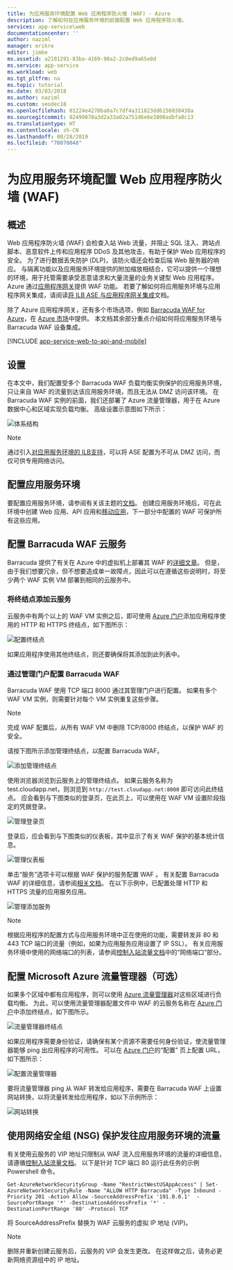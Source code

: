 ```yaml
---
title: 为应用服务环境配置 Web 应用程序防火墙 (WAF) - Azure
description: 了解如何在应用服务环境的前面配置 Web 应用程序防火墙。
services: app-service\web
documentationcenter: ''
author: naziml
manager: erikre
editor: jimbe
ms.assetid: a2101291-83ba-4169-98a2-2c0ed9a65e8d
ms.service: app-service
ms.workload: web
ms.tgt_pltfrm: na
ms.topic: tutorial
ms.date: 03/03/2018
ms.author: naziml
ms.custom: seodec18
ms.openlocfilehash: 01224e4270ba8a7c7df4a311823dd6156038438a
ms.sourcegitcommit: 82499878a3d2a33a02a751d6e6e3800adbfa8c13
ms.translationtype: HT
ms.contentlocale: zh-CN
ms.lasthandoff: 08/28/2019
ms.locfileid: "70070048"
---
```

# <a name="configuring-a-web-application-firewall-waf-for-app-service-environment"></a>为应用服务环境配置 Web 应用程序防火墙 (WAF)
## <a name="overview"></a>概述

Web 应用程序防火墙 (WAF) 会检查入站 Web 流量，并阻止 SQL 注入、跨站点脚本、恶意软件上传和应用程序 DDoS 及其他攻击，有助于保护 Web 应用程序的安全。 为了进行数据丢失防护 (DLP)，该防火墙还会检查后端 Web 服务器的响应。 与隔离功能以及应用服务环境提供的附加缩放相结合，它可以提供一个理想的环境，用于托管需要承受恶意请求和大量流量的业务关键型 Web 应用程序。 Azure 通过[应用程序网关](https://docs.microsoft.com/azure/application-gateway/application-gateway-introduction)提供 WAF 功能。  若要了解如何将应用服务环境与应用程序网关集成，请阅读[将 ILB ASE 与应用程序网关集成](https://docs.microsoft.com/azure/app-service/environment/integrate-with-application-gateway)文档。

除了 Azure 应用程序网关，还有多个市场选项，例如 [Barracuda WAF for Azure](https://www.barracuda.com/programs/azure)，在 [Azure 市场](https://azure.microsoft.com/marketplace/partners/barracudanetworks/waf-byol/)中提供。 本文档其余部分重点介绍如何将应用服务环境与 Barracuda WAF 设备集成。

[!INCLUDE [app-service-web-to-api-and-mobile](../../../includes/app-service-web-to-api-and-mobile.md)] 

## <a name="setup"></a>设置
在本文中，我们配置受多个 Barracuda WAF 负载均衡实例保护的应用服务环境，只让来自 WAF 的流量到达该应用服务环境，而且无法从 DMZ 访问该环境。 在 Barracuda WAF 实例的前面，我们还部署了 Azure 流量管理器，用于在 Azure 数据中心和区域实现负载均衡。 高级设置示意图如下所示：

![体系结构][Architecture] 

> [!NOTE]
> 通过引入[对应用服务环境的 ILB支持](app-service-environment-with-internal-load-balancer.md)，可以将 ASE 配置为不可从 DMZ 访问，而仅可供专用网络访问。 
> 
> 

## <a name="configuring-your-app-service-environment"></a>配置应用服务环境
要配置应用服务环境，请参阅有关该主题的[文档](app-service-web-how-to-create-an-app-service-environment.md)。 创建应用服务环境后，可在此环境中创建 Web 应用、API 应用和[移动应用](../../app-service-mobile/app-service-mobile-value-prop.md)，下一部分中配置的 WAF 可保护所有这些应用。

## <a name="configuring-your-barracuda-waf-cloud-service"></a>配置 Barracuda WAF 云服务
Barracuda 提供了有关在 Azure 中的虚拟机上部署其 WAF 的[详细文章](https://campus.barracuda.com/product/webapplicationfirewall/article/WAF/DeployWAFInAzure)。 但是，由于我们想要冗余，但不想要造成单一故障点，因此可以在遵循这些说明时，将至少两个 WAF 实例 VM 部署到相同的云服务中。

### <a name="adding-endpoints-to-cloud-service"></a>将终结点添加云服务
云服务中有两个以上的 WAF VM 实例之后，即可使用 [Azure 门户](https://portal.azure.com/)添加应用程序使用的 HTTP 和 HTTPS 终结点，如下图所示：

![配置终结点][ConfigureEndpoint]

如果应用程序使用其他终结点，则还要确保将其添加到此列表中。 

### <a name="configuring-barracuda-waf-through-its-management-portal"></a>通过管理门户配置 Barracuda WAF
Barracuda WAF 使用 TCP 端口 8000 通过其管理门户进行配置。 如果有多个 WAF VM 实例，则需要针对每个 VM 实例重复这些步骤。 

> [!NOTE]
> 完成 WAF 配置后，从所有 WAF VM 中删除 TCP/8000 终结点，以保护 WAF 的安全。
> 
> 

请按下图所示添加管理终结点，以配置 Barracuda WAF。

![添加管理终结点][AddManagementEndpoint]

使用浏览器浏览到云服务上的管理终结点。 如果云服务名称为 test.cloudapp.net，则浏览到 `http://test.cloudapp.net:8000` 即可访问此终结点。 应会看到与下图类似的登录页，在此页上，可以使用在 WAF VM 设置阶段指定的凭据登录。

![管理登录页][ManagementLoginPage]

登录后，应会看到与下图类似的仪表板，其中显示了有关 WAF 保护的基本统计信息。

![管理仪表板][ManagementDashboard]

单击“服务”选项卡可以根据 WAF 保护的服务配置 WAF  。 有关配置 Barracuda WAF 的详细信息，请参阅[相关文档](https://techlib.barracuda.com/waf/getstarted1)。 在以下示例中，已配置处理 HTTP 和 HTTPS 流量的应用服务应用。

![管理添加服务][ManagementAddServices]

> [!NOTE]
> 根据应用程序的配置方式与应用服务环境中正在使用的功能，需要转发非 80 和 443 TCP 端口的流量（例如，如果为应用服务应用设置了 IP SSL）。 有关应用服务环境中使用的网络端口的列表，请参阅[控制入站流量文档](app-service-app-service-environment-control-inbound-traffic.md)中的“网络端口”部分。
> 
> 

## <a name="configuring-microsoft-azure-traffic-manager-optional"></a>配置 Microsoft Azure 流量管理器（可选）
如果多个区域中都有应用程序，则可以使用 [Azure 流量管理器](../../traffic-manager/traffic-manager-overview.md)对这些区域进行负载均衡。 为此，可以使用流量管理器配置文件中 WAF 的云服务名称在 [Azure 门户](https://portal.azure.com)中添加终结点，如下图所示。 

![流量管理器终结点][TrafficManagerEndpoint]

如果应用程序需要身份验证，请确保有某个资源不需要任何身份验证，使流量管理器能够 ping 出应用程序的可用性。 可以在 [Azure 门户](https://portal.azure.com)的“配置”  页上配置 URL，如下图所示：

![配置流量管理器][ConfigureTrafficManager]

要将流量管理器 ping 从 WAF 转发给应用程序，需要在 Barracuda WAF 上设置网站转换，以将流量转发给应用程序，如以下示例所示：

![网站转换][WebsiteTranslations]

## <a name="securing-traffic-to-app-service-environment-using-network-security-groups-nsg"></a>使用网络安全组 (NSG) 保护发往应用服务环境的流量
有关使用云服务的 VIP 地址只限制从 WAF 流入应用服务环境的流量的详细信息，请遵循[控制入站流量文档](app-service-app-service-environment-control-inbound-traffic.md)。 以下是针对 TCP 端口 80 运行此任务的示例 Powershell 命令。

    Get-AzureNetworkSecurityGroup -Name "RestrictWestUSAppAccess" | Set-AzureNetworkSecurityRule -Name "ALLOW HTTP Barracuda" -Type Inbound -Priority 201 -Action Allow -SourceAddressPrefix '191.0.0.1'  -SourcePortRange '*' -DestinationAddressPrefix '*' -DestinationPortRange '80' -Protocol TCP

将 SourceAddressPrefix 替换为 WAF 云服务的虚拟 IP 地址 (VIP)。

> [!NOTE]
> 删除并重新创建云服务后，云服务的 VIP 会发生更改。 在这样做之后，请务必更新网络资源组中的 IP 地址。 
> 
> 

<!-- IMAGES -->
[Architecture]: ./media/app-service-app-service-environment-web-application-firewall/Architecture.png
[ConfigureEndpoint]: ./media/app-service-app-service-environment-web-application-firewall/ConfigureEndpoint.png
[AddManagementEndpoint]: ./media/app-service-app-service-environment-web-application-firewall/AddManagementEndpoint.png
[ManagementAddServices]: ./media/app-service-app-service-environment-web-application-firewall/ManagementAddServices.png
[ManagementDashboard]: ./media/app-service-app-service-environment-web-application-firewall/ManagementDashboard.png
[ManagementLoginPage]: ./media/app-service-app-service-environment-web-application-firewall/ManagementLoginPage.png
[TrafficManagerEndpoint]: ./media/app-service-app-service-environment-web-application-firewall/TrafficManagerEndpoint.png
[ConfigureTrafficManager]: ./media/app-service-app-service-environment-web-application-firewall/ConfigureTrafficManager.png
[WebsiteTranslations]: ./media/app-service-app-service-environment-web-application-firewall/WebsiteTranslations.png
